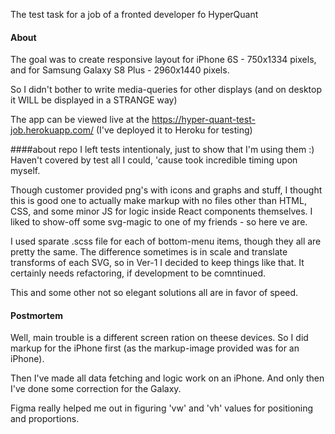 The test task for a job of a fronted developer fo HyperQuant

#### About

The goal was to create responsive layout for  iPhone 6S - 750x1334 pixels, and for Samsung Galaxy S8 Plus - 2960x1440 pixels.

So I didn't bother to write media-queries for other displays (and on desktop it WILL be displayed in a STRANGE way)

The app can be viewed live at the https://hyper-quant-test-job.herokuapp.com/ (I've deployed it to Heroku for testing)

####about repo
I left tests intentionaly, just to show that I'm using them :) Haven't covered by test all I could, 'cause took incredible timing upon myself.

Though customer provided png's with icons and graphs and stuff, I thought this is good one to actually make markup with no files other than HTML, CSS, and some minor JS for logic inside React components themselves. I liked to show-off some svg-magic to one of my friends - so here ve are. 

I used sparate .scss file for each of bottom-menu items, though they all are pretty the same. The difference sometimes is in scale and translate transforms of each SVG, so in Ver-1 I decided to keep things like that. It certainly needs refactoring, if development to be comntinued.

This and some other not so elegant solutions all are in favor of speed. 

#### Postmortem

Well, main trouble is a different screen ration on theese devices. So I did markup for the iPhone first (as the markup-image provided was for an iPhone).

Then I've made all data fetching and logic work on an iPhone. And only then I've done some correction for the Galaxy. 

Figma really helped me out in figuring 'vw' and 'vh' values for positioning and proportions. 